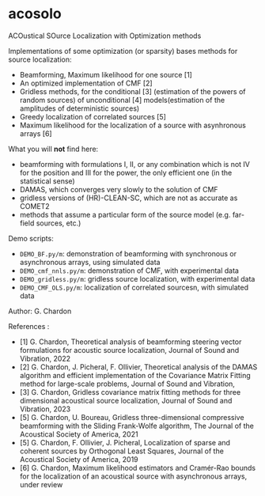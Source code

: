# acosolo
ACOustical SOurce Localization with Optimization methods

Implementations of some optimization (or sparsity) bases methods for source localization:

* Beamforming, Maximum likelihood for one source [1]
* An optimized implementation of CMF [2]
* Gridless methods, for the conditional  [3] (estimation of the powers of random sources) of
unconditional [4] models(estimation of the amplitudes of deterministic sources)
* Greedy localization of correlated sources [5]
* Maximum likelihood for the localization of a source with asynhronous arrays [6]


What you will **not** find here:

* beamforming with formulations I, II, or any combination which is not IV for the position and III for the power, the only efficient one (in the statistical sense)
* DAMAS, which converges very slowly to the solution of CMF
* gridless versions of (HR)-CLEAN-SC, which are not as accurate as COMET2
* methods that assume a particular form of the source model (e.g. far-field sources, etc.)


Demo scripts:

* `DEMO_BF.py/m`: demonstration of beamforming with synchronous or asynchronous arrays, using simulated data
* `DEMO_cmf_nnls.py/m`: demonstration of CMF, with experimental data
* `DEMO_gridless.py/m`: gridless source localization, with experimental data
* `DEMO_CMF_OLS.py/m`: localization of correlated sourcesn, with simulated data


Author: G. Chardon

References :

* [1] G. Chardon, Theoretical analysis of beamforming steering vector formulations for acoustic source localization, Journal of Sound and Vibration, 2022
* [2] G. Chardon, J. Picheral, F. Ollivier, Theoretical analysis of the DAMAS algorithm and efficient implementation of the Covariance Matrix Fitting method for large-scale problems, Journal of Sound and Vibration,
* [3] G. Chardon, Gridless covariance matrix fitting methods for three dimensional acoustical source localization, Journal of Sound and Vibration, 2023
* [5] G. Chardon, U. Boureau, Gridless three-dimensional compressive beamforming with the Sliding Frank-Wolfe algorithm, The Journal of the Acoustical Society of America, 2021
* [5] G. Chardon, F. Ollivier, J. Picheral, Localization of sparse and coherent sources by Orthogonal Least Squares, Journal of the Acoustical Society of America, 2019
* [6] G. Chardon, Maximum likelihood estimators and Cramér-Rao bounds for the localization of an acoustical source with asynchronous arrays, under review
